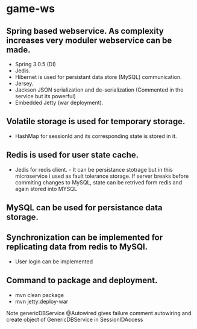 # game-ws

## Spring based webservice. As complexity increases very moduler webservice can be made. 
- Spring 3.0.5  (DI)
- Jedis.
- Hibernet is used for persistant data store (MySQL) communication. 
- Jersey.
- Jackson JSON serialization and de-serialization (Commented in the service but its powerful)
- Embedded Jetty (war deployment).

## Volatile storage is used for temporary storage. 
- HashMap for sessionId and its corresponding state is stored in it. 

## Redis is used for user state cache. 
- Jedis for redis client. - It can be persistance stotrage but in this microservice i used as fault tolerance storage. If server breaks before commiting changes to MySQL, state can be retrived form redis and again stored into MYSQL  

## MySQL can be used for persistance data storage.  

## Synchronization can be implemented for replicating data from redis to MySQl.
- User login can be implemented

## Command to package and deployment.
- mvn clean package
- mvn jetty:deploy-war

Note genericDBService @Autowired gives failure comment autowiring and create object of GenericDBService in SessionIDAccess
